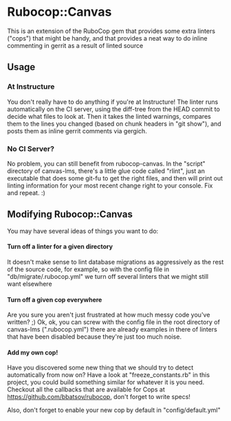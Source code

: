 # Rubocop::Canvas

This is an extension of the RuboCop gem that provides some extra linters
("cops") that might be handy, and that provides a neat way to do
inline commenting in gerrit as a result of linted source

## Usage

### At Instructure
You don't really have to do anything if you're at Instructure!
The linter runs automatically on the CI server, using the diff-tree from the
HEAD commit to decide what files to look at.  Then it takes the linted warnings,
compares them to the lines you changed
(based on chunk headers in "git show"), and posts them as inline gerrit
comments via gergich.

### No CI Server?
No problem, you can still benefit from rubocop-canvas.  In the
"script" directory of canvas-lms, there's a little glue code called
"rlint", just an executable that does some git-fu to get the right
files, and then will print out linting information for your most
recent change right to your console.   Fix and repeat. :)

## Modifying Rubocop::Canvas
You may have several ideas of things you want to do:

#### Turn off a linter for a given directory
It doesn't make sense to lint database migrations as aggressively
as the rest of the source code, for example, so with the config file
in "db/migrate/.rubocop.yml" we turn off several linters that we might still
want elsewhere

#### Turn off a given cop everywhere
Are you sure you aren't just frustrated at how much messy code you've written?
;)  Ok, ok, you can screw with the config file in the root directory of
canvas-lms (".rubocop.yml") there are already examples in there of linters
that have been disabled because they're just too much noise.

#### Add my own cop!
Have you discovered some new thing that we should try to detect automatically
from now on?  Have a look at "freeze_constants.rb" in this project, you could
build something similar for whatever it is you need.  Checkout
all the callbacks that are available for Cops at https://github.com/bbatsov/rubocop,
don't forget to write specs!

Also, don't forget to enable your new cop by default in "config/default.yml"
